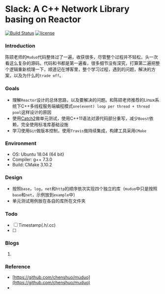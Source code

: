 # Slack: A C++ Network Library basing on Reactor 

[![Build Status](https://travis-ci.org/plantree/Slack.svg?branch=master)](https://travis-ci.org/plantree/Slack/) [![license](https://img.shields.io/github/license/mashape/apistatus.svg)](https://opensource.org/licenses/MIT)

### Introduction

陈硕老师的`Muduo`代码整体过了一遍，收获很多，尽管整个过程并不轻松，头一次看这么复杂的源码。代码和书都是第一遍看，很多细节没有深究，打算第二遍把整个逻辑重新梳理一下，顺道记在博客里，整个学习过程，遇到的问题，解决的方案，以及为什么的`trade off`。

### Goals

- 理解`Reactor`设计的总体思路，以及要解决的问题。和陈硕老师推荐的Linux系统下C++多线程服务端编程模式`one(event) loop per thread + thread pool`这样设计的原因
- 使用[Catch2](https://github.com/catchorg/Catch2)做单元测试，使用C++11语法对源代码部分重写，减少`Boost`依赖，完全使用标准库基础设施
- 学习使用`Git`做版本控制，使用`Travis`做持续集成，构建工具采用`CMake`

### Environment

- OS: Ubuntu 18.04 (64 bit)
- Compiler: g++ 7.3.0
- Build: CMake 3.10.2

### Design

- 按照`base`，`log`，`net`和`http`的顺序依次实现四个独立的库（`muduo`中只是按照`base`和`net`，示例放到`example`中）
- 单元测试用例放在各自的库所在文件夹

### Todo

- [ ] Timestamp(.h/.cc)
- [ ] 

### Blogs

1. 



### Reference

- [https://github.com/chenshuo/muduo](https://github.com/chenshuo/muduo)
- 